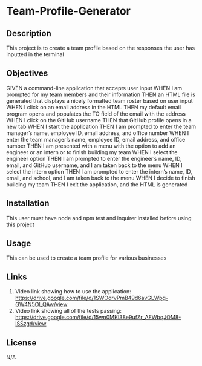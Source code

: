 # Team-Profile-Generator

## Description

This project is to create a team profile based on the responses the user has inputted in the terminal

## Objectives

GIVEN a command-line application that accepts user input
WHEN I am prompted for my team members and their information
THEN an HTML file is generated that displays a nicely formatted team roster based on user input
WHEN I click on an email address in the HTML
THEN my default email program opens and populates the TO field of the email with the address
WHEN I click on the GitHub username
THEN that GitHub profile opens in a new tab
WHEN I start the application
THEN I am prompted to enter the team manager’s name, employee ID, email address, and office number
WHEN I enter the team manager’s name, employee ID, email address, and office number
THEN I am presented with a menu with the option to add an engineer or an intern or to finish building my team
WHEN I select the engineer option
THEN I am prompted to enter the engineer’s name, ID, email, and GitHub username, and I am taken back to the menu
WHEN I select the intern option
THEN I am prompted to enter the intern’s name, ID, email, and school, and I am taken back to the menu
WHEN I decide to finish building my team
THEN I exit the application, and the HTML is generated

## Installation

This user must have node and npm test and inquirer installed before using this project

## Usage

This can be used to create a team profile for various businesses

## Links

1. Video link showing how to use the application: https://drive.google.com/file/d/1SWOdrvPmB49d6avGLWpg-GW4N5Ol_QAw/view 
2. Video link showing all of the tests passing: https://drive.google.com/file/d/15wn0MKl38e9ufZr_AFWbqJOM8-lSSzgd/view 

## License

N/A